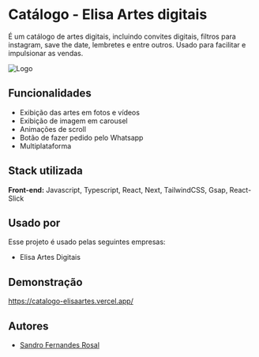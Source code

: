 
# Catálogo - Elisa Artes digitais

É um catálogo de artes digitais, incluindo convites digitais, filtros para instagram, save the date, lembretes e entre outros. Usado para facilitar e impulsionar as vendas. 


![Logo](https://catalogo-elisaartes.vercel.app/_next/image?url=%2F_next%2Fstatic%2Fmedia%2Flogo.9ede8d90.png&w=384&q=100)


## Funcionalidades

- Exibição das artes em fotos e vídeos
- Exibição de imagem em carousel
- Animações de scroll
- Botão de fazer pedido pelo Whatsapp
- Multiplataforma


## Stack utilizada

**Front-end:** Javascript, Typescript, React, Next, TailwindCSS, Gsap, React-Slick




## Usado por

Esse projeto é usado pelas seguintes empresas:

- Elisa Artes Digitais



## Demonstração

https://catalogo-elisaartes.vercel.app/


## Autores

- [Sandro Fernandes Rosal](https://github.com/SandroFernandesRosal)


